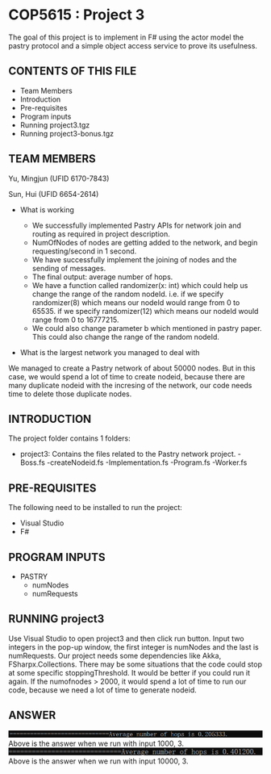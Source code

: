 # COP5615 : Project 3
The goal of this project is to implement in F# using the actor model the pastry protocol and a simple object access service to prove its usefulness.


CONTENTS OF THIS FILE 
---------------------
   
 * Team Members  
 * Introduction
 * Pre-requisites
 * Program inputs
 * Running project3.tgz
 * Running project3-bonus.tgz


TEAM MEMBERS
----------------

  Yu, Mingjun (UFID 6170-7843)
  
  Sun, Hui (UFID 6654-2614)


* What is working

  - We successfully implemented Pastry APIs for network join and routing as required in project description.
  - NumOfNodes of nodes are getting added to the network, and begin requesting/second in 1 second.
  - We have successfully implement the joining of nodes and the sending of messages.
  - The final output: average number of hops.
  - We have a function called randomizer(x: int) which could help us change the range of the random nodeId. i.e. if we specify randomizer(8) which means our nodeId would range from 0 to 65535. if we specify randomizer(12) which means our nodeId would range from 0 to 16777215.
  - We could also change parameter b which mentioned in pastry paper. This could also change the range of the random nodeId.

* What is the largest network you managed to deal with

We managed to create a Pastry network of about 50000 nodes. But in this case, we would spend a lot of time to create nodeid, because there are many duplicate nodeid with the incresing of the network, our code needs time to delete those duplicate nodes.

INTRODUCTION
------------
The project folder contains 1 folders:

* project3: Contains the files related to the Pastry network project.
          - Boss.fs
          -createNodeid.fs
          -Implementation.fs
          -Program.fs
          -Worker.fs
         

PRE-REQUISITES
------------
The following need to be installed to run the project:
* Visual Studio
* F#

PROGRAM INPUTS
------------
* PASTRY
  - numNodes
  - numRequests


RUNNING project3
------------------------------
Use Visual Studio to open project3 and then click run button. Input two integers in the pop-up window, the first integer is numNodes and the last is numRequests. Our project needs some dependencies like Akka, FSharpx.Collections. There may be some situations that the code could stop at some specific stoppingThreshold. It would be better if you could run it again. If the numofnodes > 2000, it would spend a lot of time to run our code, because we need a lot of time to generate nodeid.

ANSWER
------------------------------
![avatar](image/1.png)<br>
Above is the answer when we run with input 1000, 3.<br>
![avatar](image/2.png)<br>
Above is the answer when we run with input 10000, 3.<br>